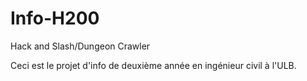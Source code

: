 # Info-H200
Hack and Slash/Dungeon Crawler 

Ceci est le projet d'info de deuxième année en ingénieur civil à l'ULB.
